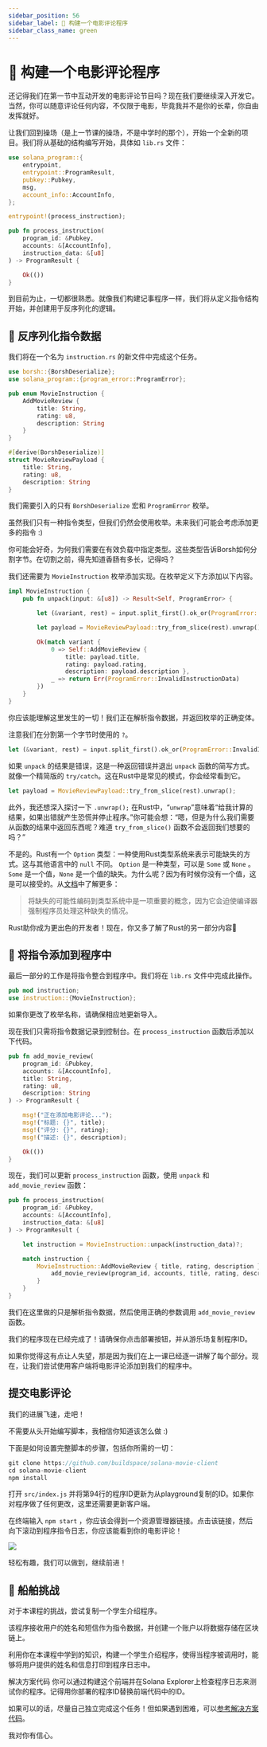 ```yaml
---
sidebar_position: 56
sidebar_label: 🎥 构建一个电影评论程序
sidebar_class_name: green
---
```


# 🎥 构建一个电影评论程序

还记得我们在第一节中互动开发的电影评论节目吗？现在我们要继续深入开发它。当然，你可以随意评论任何内容，不仅限于电影，毕竟我并不是你的长辈，你自由发挥就好。

让我们回到操场（是上一节课的操场，不是中学时的那个），开始一个全新的项目。我们将从基础的结构编写开始，具体如 `lib.rs` 文件：

```rust
use solana_program::{
    entrypoint,
    entrypoint::ProgramResult,
    pubkey::Pubkey,
    msg,
    account_info::AccountInfo,
};

entrypoint!(process_instruction);

pub fn process_instruction(
    program_id: &Pubkey,
    accounts: &[AccountInfo],
    instruction_data: &[u8]
) -> ProgramResult {

    Ok(())
}
```

到目前为止，一切都很熟悉。就像我们构建记事程序一样，我们将从定义指令结构开始，并创建用于反序列化的逻辑。

## 🔪 反序列化指令数据

我们将在一个名为 `instruction.rs` 的新文件中完成这个任务。

```rust
use borsh::{BorshDeserialize};
use solana_program::{program_error::ProgramError};

pub enum MovieInstruction {
    AddMovieReview {
        title: String,
        rating: u8,
        description: String
    }
}

#[derive(BorshDeserialize)]
struct MovieReviewPayload {
    title: String,
    rating: u8,
    description: String
}
```

我们需要引入的只有 `BorshDeserialize` 宏和 `ProgramError` 枚举。

虽然我们只有一种指令类型，但我们仍然会使用枚举。未来我们可能会考虑添加更多的指令 :)

你可能会好奇，为何我们需要在有效负载中指定类型。这些类型告诉Borsh如何分割字节。在切割之前，得先知道香肠有多长，记得吗？

我们还需要为 `MovieInstruction` 枚举添加实现。在枚举定义下方添加以下内容。

```rust
impl MovieInstruction {
    pub fn unpack(input: &[u8]) -> Result<Self, ProgramError> {

        let (&variant, rest) = input.split_first().ok_or(ProgramError::InvalidInstructionData)?;

        let payload = MovieReviewPayload::try_from_slice(rest).unwrap();

        Ok(match variant {
            0 => Self::AddMovieReview {
                title: payload.title,
                rating: payload.rating,
                description: payload.description },
            _ => return Err(ProgramError::InvalidInstructionData)
        })
    }
}
```

你应该能理解这里发生的一切！我们正在解析指令数据，并返回枚举的正确变体。

注意我们在分割第一个字节时使用的 `?`。

```rust
let (&variant, rest) = input.split_first().ok_or(ProgramError::InvalidInstructionData)?;
```

如果 `unpack` 的结果是错误，这是一种返回错误并退出 `unpack` 函数的简写方式。就像一个精简版的 `try/catch`。这在Rust中是常见的模式，你会经常看到它。

```rust
let payload = MovieReviewPayload::try_from_slice(rest).unwrap();
```

此外，我还想深入探讨一下 `.unwrap();` 在Rust中，“`unwrap`”意味着“给我计算的结果，如果出错就产生恐慌并停止程序。”你可能会想：“嗯，但是为什么我们需要从函数的结果中返回东西呢？难道 `try_from_slice()` 函数不会返回我们想要的吗？”

不是的。Rust有一个 `Option` 类型：一种使用Rust类型系统来表示可能缺失的方式。这与其他语言中的 `null` 不同。 `Option` 是一种类型，可以是 `Some` 或 `None` 。 `Some` 是一个值，`None` 是一个值的缺失。为什么呢？因为有时候你没有一个值，这是可以接受的。从[文档](https://web.mit.edu/rust-lang_v1.25/arch/amd64_ubuntu1404/share/doc/rust/html/book/first-edition/error-handling.html#unwrapping-explained?utm_source=buildspace.so&utm_medium=buildspace_project)中了解更多：

> 将缺失的可能性编码到类型系统中是一项重要的概念，因为它会迫使编译器强制程序员处理这种缺失的情况。

Rust助你成为更出色的开发者！现在，你又多了解了Rust的另一部分内容🍰

## 👀 将指令添加到程序中

最后一部分的工作是将指令整合到程序中。我们将在 `lib.rs` 文件中完成此操作。

```rust
pub mod instruction;
use instruction::{MovieInstruction};
```

如果你更改了枚举名称，请确保相应地更新导入。

现在我们只需将指令数据记录到控制台。在 `process_instruction` 函数后添加以下代码。

```rust
pub fn add_movie_review(
    program_id: &Pubkey,
    accounts: &[AccountInfo],
    title: String,
    rating: u8,
    description: String
) -> ProgramResult {

    msg!("正在添加电影评论...");
    msg!("标题: {}", title);
    msg!("评分: {}", rating);
    msg!("描述: {}", description);

    Ok(())
}
```

现在，我们可以更新 `process_instruction` 函数，使用 `unpack` 和 `add_movie_review` 函数：

```rust
pub fn process_instruction(
    program_id: &Pubkey,
    accounts: &[AccountInfo],
    instruction_data: &[u8]
) -> ProgramResult {

    let instruction = MovieInstruction::unpack(instruction_data)?;

    match instruction {
        MovieInstruction::AddMovieReview { title, rating, description } => {
            add_movie_review(program_id, accounts, title, rating, description)
        }
    }
}
```

我们在这里做的只是解析指令数据，然后使用正确的参数调用 `add_movie_review` 函数。

我们的程序现在已经完成了！请确保你点击部署按钮，并从游乐场复制程序ID。

如果你觉得这有点让人失望，那是因为我们在上一课已经逐一讲解了每个部分。现在，让我们尝试使用客户端将电影评论添加到我们的程序中。

## 提交电影评论

我们的进展飞速，走吧！

不需要从头开始编写脚本，我相信你知道该怎么做 :)

下面是如何设置完整脚本的步骤，包括你所需的一切：

```rust
git clone https://github.com/buildspace/solana-movie-client
cd solana-movie-client
npm install
```

打开 `src/index.js` 并将第94行的程序ID更新为从playground复制的ID。如果你对程序做了任何更改，这里还需要更新客户端。

在终端输入 `npm start` ，你应该会得到一个资源管理器链接。点击该链接，然后向下滚动到程序指令日志，你应该能看到你的电影评论！

![](./img/movie-logo.png)

轻松有趣，我们可以做到，继续前进！

## 🚢 船舶挑战

对于本课程的挑战，尝试复制一个学生介绍程序。

该程序接收用户的姓名和短信作为指令数据，并创建一个账户以将数据存储在区块链上。

利用你在本课程中学到的知识，构建一个学生介绍程序，使得当程序被调用时，能够将用户提供的姓名和信息打印到程序日志中。

解决方案代码
你可以通过构建这个前端并在Solana Explorer上检查程序日志来测试你的程序。记得用你部署的程序ID替换前端代码中的ID。

如果可以的话，尽量自己独立完成这个任务！但如果遇到困难，可以[参考解决方案代码](https://beta.solpg.io/62b0ce53f6273245aca4f5b0)。

我对你有信心。

